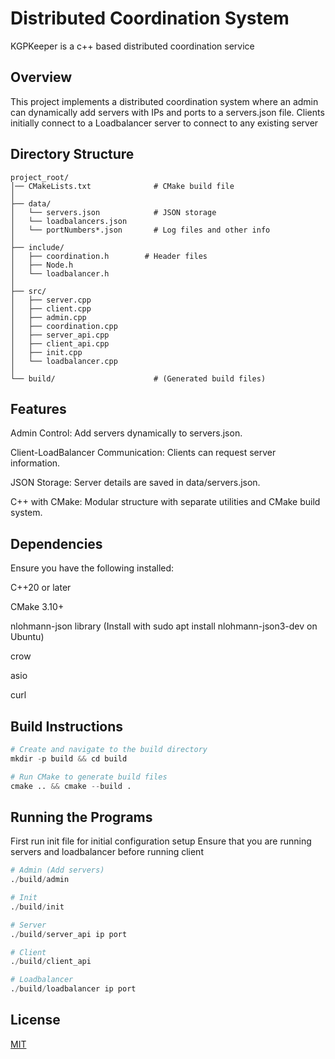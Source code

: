 # Distributed Coordination System

KGPKeeper is a c++ based distributed coordination service

## Overview


This project implements a distributed coordination system where an admin can dynamically add servers with IPs and ports to a servers.json file. Clients initially connect to a Loadbalancer server to connect to any existing server


## Directory Structure

```
project_root/
│── CMakeLists.txt              # CMake build file
│
├── data/
│   └── servers.json            # JSON storage
│   └── loadbalancers.json       
│   └── portNumbers*.json       # Log files and other info
│
├── include/
│   ├── coordination.h        # Header files
│   ├── Node.h
│   └── loadbalancer.h
│
├── src/
│   ├── server.cpp
│   ├── client.cpp
│   ├── admin.cpp
│   ├── coordination.cpp
│   ├── server_api.cpp
│   ├── client_api.cpp
│   ├── init.cpp
│   └── loadbalancer.cpp
│
└── build/                      # (Generated build files)
```

## Features

Admin Control: Add servers dynamically to servers.json.

Client-LoadBalancer Communication: Clients can request server information.

JSON Storage: Server details are saved in data/servers.json.

C++ with CMake: Modular structure with separate utilities and CMake build system.


## Dependencies
Ensure you have the following installed:

C++20 or later

CMake 3.10+

nlohmann-json library (Install with sudo apt install nlohmann-json3-dev on Ubuntu)

crow

asio

curl

## Build Instructions

```python
# Create and navigate to the build directory
mkdir -p build && cd build

# Run CMake to generate build files
cmake .. && cmake --build .
```

## Running the Programs
First run init file for initial configuration setup
Ensure that you are running servers and loadbalancer before running client

```python
# Admin (Add servers)
./build/admin

# Init
./build/init

# Server
./build/server_api ip port

# Client
./build/client_api 

# Loadbalancer
./build/loadbalancer ip port
```


## License

[MIT](https://choosealicense.com/licenses/mit/)
